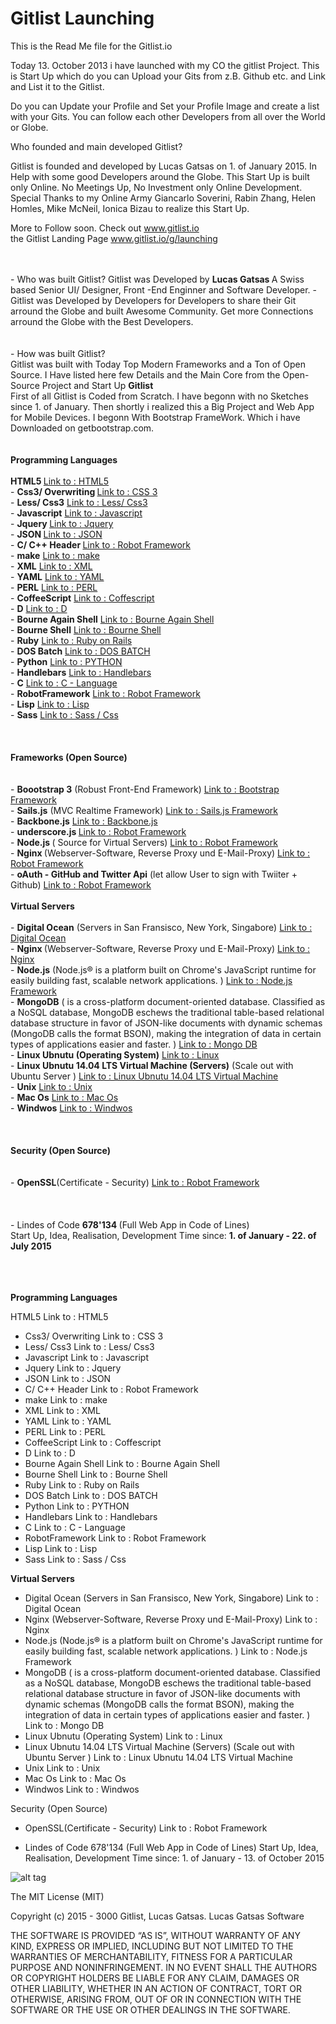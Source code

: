 # Gitlist Launching
This is the Read Me file for the Gitlist.io 


Today 13. October 2013 i have launched with my CO the gitlist Project. 
This is Start Up which do you can Upload your Gits from z.B. Github etc. and Link and List it to the Gitlist. 

Do you can Update your Profile and Set your Profile Image and create a list with your Gits. 
You can follow each other Developers from all over the World or Globe. 

Who founded and main developed Gitlist?

Gitlist is founded and developed by Lucas Gatsas on 1. of January 2015. In Help with some good Developers around the Globe. This Start Up is built only Online. No Meetings Up, No Investment only Online Development. Special Thanks to my Online Army Giancarlo Soverini, Rabin Zhang, Helen Homles, Mike McNeil, Ionica Bizau to realize this Start Up.



More to Follow soon. 
Check out <a href="http://www.gitlist.io"> www.gitlist.io </a> <br> the Gitlist Landing Page <a href="http://www.gitlist.io/g/launching">www.gitlist.io/g/launching</a>







<div class="well container">                                                                
 <img src="/img/phones.png" class="center-block container-small img-responsive" alt=""> <br<br><br><br> - Who was built Gitlist? Gitlist was Developed by <strong> Lucas Gatsas </strong> A Swiss based Senior UI/ Designer, Front -End Enginner and Software Developer. - Gitlist was Developed by Developers for Developers to share their Git arround the Globe and built Awesome Community. Get more Connections arround the Globe with the Best Developers. <br><br><br> - How was built Gitlist? <br> Gitlist was built with Today Top Modern Frameworks and a Ton of Open Source. I Have listed here few Details and the Main Core from the Open-Source Project and Start Up <strong> Gitlist</strong> <br> First of all Gitlist is Coded from Scratch. I have begonn with no Sketches since 1. of January. Then shortly i realized this a Big Project and Web App for Mobile Devices. I begonn With Bootstrap FrameWork. Which i have Downloaded on getbootstrap.com. <br><br> <br> <strong> Programming Languages </strong> <br><br> <strong> HTML5 </strong> <a href="https://en.wikipedia.org/wiki/HTML5" target="blank"> Link to : HTML5</a> <br> - <strong> Css3/ Overwriting </strong> <a href="https://en.wikipedia.org/wiki/Cascading_Style_Sheets" target="_blank"> Link to : CSS 3</a> <br> - <strong>Less/ Css3</strong> <a href="https://en.wikipedia.org/wiki/Less_(stylesheet_language)" target="_blank"> Link to : Less/ Css3</a> <br> - <strong>Javascript</strong> <a href="https://en.wikipedia.org/wiki/JavaScript" target="_blank"> Link to : Javascript</a> <br> - <strong>Jquery </strong> <a href="https://en.wikipedia.org/wiki/JQuery" target="_blank"> Link to : Jquery</a> <br> - <strong>JSON </strong> <a href="https://en.wikipedia.org/wiki/JSON" target="_blank"> Link to : JSON</a> <br> - <strong>C/ C++ Header </strong> <a href="https://en.wikipedia.org/wiki/C%2B%2B" target="_blank"> Link to : Robot Framework</a> <br> - <strong>make</strong> <a href="https://en.wikipedia.org/wiki/Make_(software)" target="_blank"> Link to : make</a> <br> - <strong>XML</strong> <a href="https://en.wikipedia.org/wiki/XML" target="_blank"> Link to : XML</a> <br> - <strong>YAML</strong> <a href="https://en.wikipedia.org/wiki/YAML" target="_blank"> Link to : YAML</a> <br> - <strong>PERL</strong> <a href="https://en.wikipedia.org/wiki/Perl" target="_blank"> Link to : PERL</a> <br> - <strong>CoffeeScript</strong> <a href=" https://en.wikipedia.org/wiki/CoffeeScript)" target="_blank"> Link to : Coffescript</a> <br> - <strong>D</strong> <a href=" https://en.wikipedia.org/wiki/D#Computing_codes" target="_blank"> Link to : D </a> <br> - <strong>Bourne Again Shell</strong> <a href=" https://en.wikipedia.org/wiki/C_(programming_language)" target="_blank"> Link to : Bourne Again Shell</a> <br> - <strong>Bourne Shell</strong> <a href="https://en.wikipedia.org/wiki/C_(programming_language)" target="_blank"> Link to : Bourne Shell</a> <br> - <strong>Ruby</strong> <a href="https://en.wikipedia.org/wiki/Ruby_on_Rails" target="_blank"> Link to : Ruby on Rails</a> <br> - <strong>DOS Batch</strong> <a href="https://en.wikipedia.org/wiki/Batch_file" target="_blank"> Link to : DOS BATCH</a> <br> - <strong>Python</strong> <a href="https://en.wikipedia.org/wiki/Python_(programming_language)" target="_blank"> Link to : PYTHON</a> <br> - <strong>Handlebars</strong> <a href="https://en.wikipedia.org/wiki/Handlebars_(template_system)" target="_blank"> Link to : Handlebars</a> <br> - <strong>C</strong> <a href=" https://en.wikipedia.org/wiki/C_(programming_language)" target="_blank"> Link to : C - Language</a> <br> - <strong>RobotFramework</strong> <a href="https://en.wikipedia.org/wiki/Robot_Framework" target="_blank"> Link to : Robot Framework</a> <br> - <strong>Lisp</strong> <a href="https://en.wikipedia.org/wiki/Lisp" target="_bkank"> Link to : Lisp</a> <br> - <strong>Sass</strong> <a href="https://en.wikipedia.org/wiki/Sass_(stylesheet_language)" target="_blank"> Link to : Sass / Css</a> <br> <br><br><br> <strong> Frameworks (Open Source) </strong> <br><br><br> - <strong>Boootstrap 3</strong> (Robust Front-End Framework) <a href="https://en.wikipedia.org/wiki/Bootstrap_(front-end_framework)" target="_bkank"> Link to : Bootstrap Framework</a> <br> - <strong>Sails.js</strong> (MVC Realtime Framework) <a href="http://sailsjs.org/documentation/concepts/)" target="_bkank"> Link to : Sails.js Framework</a> <br> - <strong>Backbone.js</strong> <a href="https://en.wikipedia.org/wiki/Backbone.js" target="_bkank"> Link to : Backbone.js</a> <br> - <strong> underscore.js </strong> <a href="https://en.wikipedia.org/wiki/Underscore.js" target="_bkank"> Link to : Robot Framework</a> <br> - <strong>Node.js </strong>( Source for Virtual Servers) <a href="https://en.wikipedia.org/wiki/Node.js" target="_bkank"> Link to : Robot Framework</a> <br> - <strong>Nginx </strong>(Webserver-Software, Reverse Proxy und E-Mail-Proxy) <a href="https://en.wikipedia.org/wiki/Nginx" target="_bkank"> Link to : Robot Framework</a> <br> - <strong>oAuth - GitHub and Twitter Api</strong> (let allow User to sign with Twiiter + Github) <a href="https://en.wikipedia.org/wiki/OAuth" target="_bkank"> Link to : Robot Framework</a> <br<br><br> <br<br><br> <strong> Virtual Servers </strong> <br><br> - <strong>Digital Ocean</strong> (Servers in San Fransisco, New York, Singabore) <a href="https://en.wikipedia.org/wiki/DigitalOcean" target="_bkank"> Link to : Digital Ocean</a> <br> - <strong>Nginx </strong>(Webserver-Software, Reverse Proxy und E-Mail-Proxy) <a href="https://en.wikipedia.org/wiki/Nginx" target="_bkank"> Link to : Nginx</a> <br> - <strong>Node.js</strong> (Node.js® is a platform built on Chrome's JavaScript runtime for easily building fast, scalable network applications. ) <a href=" https://en.wikipedia.org/wiki/Node.js" target="_bkank"> Link to : Node.js Framework</a> <br> - <strong>MongoDB</strong> ( is a cross-platform document-oriented database. Classified as a NoSQL database, MongoDB eschews the traditional table-based relational database structure in favor of JSON-like documents with dynamic schemas (MongoDB calls the format BSON), making the integration of data in certain types of applications easier and faster. ) <a href="https://en.wikipedia.org/wiki/MongoDB" target="_bkank"> Link to : Mongo DB</a> <br> - <strong>Linux Ubnutu (Operating System)</strong> <a href="https://en.wikipedia.org/wiki/Ubuntu_(operating_system)" target="_bkank"> Link to : Linux</a> <br> - <strong>Linux Ubnutu 14.04 LTS Virtual Machine (Servers)</strong> (Scale out with Ubuntu Server ) <a href="http://www.ubuntu.com/server" target="_bkank"> Link to : Linux Ubnutu 14.04 LTS Virtual Machine</a> <br> - <strong>Unix</strong> <a href="https://en.wikipedia.org/wiki/Unix" target="_bkank"> Link to : Unix</a> <br> - <strong>Mac Os</strong> <a href="https://en.wikipedia.org/wiki/Mac_OS" target="_bkank"> Link to : Mac Os</a> <br> - <strong>Windwos</strong> <a href="https://en.wikipedia.org/wiki/Microsoft_Windows" target="_bkank"> Link to : Windwos</a> <br> <br<br> <br><br><br> <strong> Security (Open Source) </strong> <br><br><br> - <strong> OpenSSL</strong>(Certificate - Security) <a href="https://en.wikipedia.org/wiki/OpenSSL" target="_bkank"> Link to : Robot Framework</a> <br> <br> <br> <br> - Lindes of Code <strong>678'134 </strong>(Full Web App in Code of Lines) <br> Start Up, Idea, Realisation, Development Time since: <strong> 1. of January - 22. of July 2015 </strong> <br> <br> <br> <br>
<img src="/img/figure-4.png" class="center-block img-responsive" alt="">
                      </br<br></br<br></br<br></br<br></div>










<strong> Programming Languages  </strong> 

HTML5 Link to : HTML5 
- Css3/ Overwriting Link to : CSS 3 
- Less/ Css3 Link to : Less/ Css3 
- Javascript Link to : Javascript 
- Jquery Link to : Jquery 
- JSON Link to : JSON 
- C/ C++ Header Link to : Robot Framework 
- make Link to : make 
- XML Link to : XML 
- YAML Link to : YAML 
- PERL Link to : PERL 
- CoffeeScript Link to : Coffescript 
- D Link to : D 
- Bourne Again Shell Link to : Bourne Again Shell 
- Bourne Shell Link to : Bourne Shell 
- Ruby Link to : Ruby on Rails 
- DOS Batch Link to : DOS BATCH 
- Python Link to : PYTHON 
- Handlebars Link to : Handlebars 
- C Link to : C - Language 
- RobotFramework Link to : Robot Framework 
- Lisp Link to : Lisp 
- Sass Link to : Sass / Css 

<strong> Virtual Servers </strong> 

- Digital Ocean (Servers in San Fransisco, New York, Singabore) Link to : Digital Ocean 
- Nginx (Webserver-Software, Reverse Proxy und E-Mail-Proxy) Link to : Nginx 
- Node.js (Node.js® is a platform built on Chrome's JavaScript runtime for easily building fast, scalable network applications. ) Link to : Node.js Framework 
- MongoDB ( is a cross-platform document-oriented database. Classified as a NoSQL database, MongoDB eschews the traditional table-based relational database structure in favor of JSON-like documents with dynamic schemas (MongoDB calls the format BSON), making the integration of data in certain types of applications easier and faster. ) Link to : Mongo DB 
- Linux Ubnutu (Operating System) Link to : Linux 
- Linux Ubnutu 14.04 LTS Virtual Machine (Servers) (Scale out with Ubuntu Server ) Link to : Linux Ubnutu 14.04 LTS Virtual Machine 
- Unix Link to : Unix 
- Mac Os Link to : Mac Os 
- Windwos Link to : Windwos 



Security (Open Source) 


- OpenSSL(Certificate - Security) Link to : Robot Framework 



- Lindes of Code 678'134 (Full Web App in Code of Lines) 
Start Up, Idea, Realisation, Development Time since: 1. of January - 13. of October 2015 


![alt tag](https://spaceg.github.io/img/gitlist-wall-1-1.png)

The MIT License (MIT)

Copyright (c) 2015 - 3000 Gitlist, Lucas Gatsas. Lucas Gatsas Software

THE SOFTWARE IS PROVIDED “AS IS”, WITHOUT WARRANTY OF ANY KIND, EXPRESS OR IMPLIED, INCLUDING BUT NOT LIMITED TO THE WARRANTIES OF MERCHANTABILITY, FITNESS FOR A PARTICULAR PURPOSE AND NONINFRINGEMENT. IN NO EVENT SHALL THE AUTHORS OR COPYRIGHT HOLDERS BE LIABLE FOR ANY CLAIM, DAMAGES OR OTHER LIABILITY, WHETHER IN AN ACTION OF CONTRACT, TORT OR OTHERWISE, ARISING FROM, OUT OF OR IN CONNECTION WITH THE SOFTWARE OR THE USE OR OTHER DEALINGS IN THE SOFTWARE.
